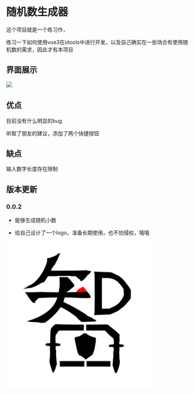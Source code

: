 # 随机数生成器

这个项目就是一个练习作，

练习一下如何使用vue3在utools中进行开发，以及自己确实在一些场合有使用随机数的需求，因此才有本项目

## 界面展示

![](https://files.catbox.moe/or5zw5.png)

## 优点

目前没有什么明显的bug

听取了朋友的建议，添加了两个快捷按钮

## 缺点

输入数字长度存在限制

## 版本更新

### 0.0.2

- 能够生成随机小数

- 给自己设计了一个logo，准备长期使用，也不怕侵权，嘻嘻

![](./public/logo.png)

